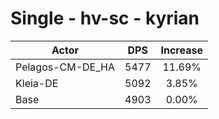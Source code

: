 # Single - hv-sc - kyrian
| Actor | DPS | Increase |
|---|:---:|:---:|
|Pelagos-CM-DE_HA|5477|11.69%|
|Kleia-DE|5092|3.85%|
|Base|4903|0.00%|
